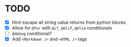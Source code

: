 # TODO

- [x] html escape all string value returns from python blocks
- [x] Allow for `@for` with `@if`, `@elif`, `@else` conditionals
- [ ] `@debug` conditional?
- [x] Add `<Markdown />` and `<HTML />` tags
